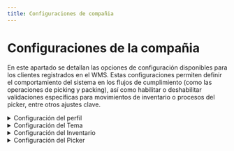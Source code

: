 ```yaml
---
title: Configuraciones de compañia
---
```

# Configuraciones de la compañia

En este apartado se detallan las opciones de configuración disponibles para los clientes registrados en el WMS. Estas configuraciones permiten definir el comportamiento del sistema en los flujos de cumplimiento (como las operaciones de picking y packing), así como habilitar o deshabilitar validaciones específicas para movimientos de inventario o procesos del picker, entre otros ajustes clave.

<details >
  <summary>Configuración del perfil</summary>
</details>


<details >
  <summary>Configuración del Tema</summary>
</details>

<details >

  <summary>Configuración del Inventario</summary>

  En esta sección podrás establecer configuraciones clave para el comportamiento del inventario, específicamente relacionadas con el manejo de **múltiples SKUs por ubicación**, **reglas de cambio de país de origen (COO, por sus siglas en inglés)** y **prioridades de reabastecimiento(Replenishment)**.

 🔍 **¿Cómo acceder?**
1. Ingresa al portal web de WMS.
2. Asegúrate de tener acceso al módulo **Companies**.
3. Una vez dentro del módulo, selecciona un cliente haciendo doble clic sobre su registro en la tabla.
4. Haz clic en la pestaña Inventory para desplegar las opciones disponibles.

  ![](/img/upload/Clientsp2-2025-13-16.png)

A continuación, se describen las configuraciones que puedes ajustar:


🔹 **Enable Location with Multiple SKU**
Esta opcion permite que una ubicación contenga multiples SKUs distintos.
Esto es util cuando se usan locaciones de tipo multi-SKU o consolidaciones(se deseas esta configuracion activalo).

🔹 **Multiple lots in containers**
Esta Permite almacenar más de un número de lote por contenedor. Si trabajas con productos que llegan en diferentes lotes, esta opción te ayudará a gestionarlos desde una misma ubicación.


🔸 **COO Location Change Rule**

Define el comportamiento del sistema cuando se actualiza el país de origen (COO - Country of Origin) de una ubicación:
- **Always update COO**: Siempre actualiza el COO de la locación, sin importar si ya tenía uno definido.
- **Only update if location has no COO** : Solo se asigna un COO si la locación aún no tiene uno.



🔸 **Replenishment COO Prioritization**

Permite establecer un orden de prioridad para el reabastecimiento de inventario basado en el país de origen.
- **Configuration: Yes / No**
    Activa esta opción para habilitar la priorización.

    ![](/img/upload/Clientsp3-2025-13-16.png)

- **Select a country**
    Usa el buscador para agregar países por nombre o código (ej. China (CN), Thailand (TH)).

    ![](/img/upload/Clientsp4-2025-13-16.png)

    :::warning
    Si seleccionas la opción **"Any Country"**, le indicas al sistema que, en caso de que no haya suficiente inventario disponible en los países definidos en la lista de **Priority Order**, puede tomar productos de cualquier otro país disponible en el almacén. Esto también aplica si se reciben paquetes de un país que no está incluido en dicha lista.
    :::


- **Priority Order**
    Ordena los países según el nivel de prioridad deseado para la reposición de stock. El sistema intentará primero con el país que esté más arriba en la lista.

    ![](/img/upload/Clientsp5-2025-13-16.png)
  :::tip
   Puedes ordenar la lista con solo arrastrar y soltar los elementos de la lista, esto dependera de las necesidades del cliente.
  :::

- **One COO at a time at Pick Locations**
    Si se activa esta opción, cada ubicación de picking podrá contener productos de un solo COO a la vez, evitando combinaciones no permitidas que puedan afectar la trazabilidad o cumplimiento.

    ![](/img/upload/Clientsp6-2025-13-16.png)
</details>

<details >
  <summary>Configuración del Picker</summary>

  En este apartado permite personalizar la visibilidad y el comportamiento de la aplicación móvil **Picker App** para un cliente específico. Aquí puedes definir que información mostrar al picker, qué tipos de totes se pueden asignar, qué validciones aplicar y el porcentaje de muestreo AQL(Acceptable Quality Limit).

  
<h2>🔍 ¿Cómo acceder?</h2> 
1. Ingresa al portal web de WMS.
2. Asegúrate de tener acceso al módulo **Companies**.
3. Una vez dentro del módulo, selecciona un cliente haciendo doble clic sobre su registro en la tabla.
4. Haz clic en la pestaña **picker** para desplegar las opciones disponibles.

  ![](/img/upload/Clientsp7-2025-13-16.png)

<h2>🔸Show in Picker APP</h2>

Define qué informacion  serán visibles para el operador en la aplicación móvil del picker. Puedes activar o desactivar los siguientes elementos según las necesidades del cliente:

- **SKU**: Muestra el código de identificación del articulo.
- **UPC**: Muestra el código universal de producto.
- **Código de barras alternativo**: Activa la visualización de un código adicional si aplica.
- **Descripción**: Muestra la descripción del artículo.
- **Imagen**: Muestra la imagen asociada al producto.
- **Country of Origin**: Muestra el país de origen del artículo.
- **Lot number**: Muestra el número de lote, útil para trazabilidad y control.

![](/img/upload/Clientsp8-2025-13-16.png)

<h2>🔸Totes</h2>

Selecciona los tipos de totes (contenedores) que el picker puede utilizar durante la operación:

- **Normal**: Totes regulares disponibles para picking.
- **Preconfigured**: Totes con configuraciones predefinidas.

![](/img/upload/Clientsp9-2025-13-16.png)

<h2>🔸Configurations</h2> 

Aquí defines reglas adicionales para controlar el comportamiento de la app:

- **By UPC**: Habilita la validación o búsqueda por código UPC.
- **Show Locations**: Muestra las ubicaciones disponibles en el almacén.
- **By COO**: Permite asignar ubicaciones de picking según el país de origen (COO) del producto, siguiendo el orden de prioridad configurado previamente en la sección **Configuración de Inventario**.
- **Verificación de Lote**: Obliga a verificar el número de lote durante el proceso de picking.

![](/img/upload/Clientsp10-2025-13-16.png)

🔸 **AQL Sampling**

Este control deslizante permite configurar el porcentaje de artículos que deben ser validados mediante muestreo AQL (Acceptable Quality Limit).

![](/img/upload/Clientsp11-2025-13-16.png)

:::note
Por ejemplo, si se define un valor del 50%, el sistema solicitará validar la mitad de los artículos escaneados por el picker.
:::
</details>





